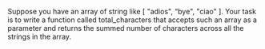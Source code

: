 Suppose you have an array of string like [ "adios", “bye", "ciao" ]. 
Your task is to write a function called total_characters that accepts such an array as a 
parameter and returns 
the summed number of characters across all the strings in the array.
